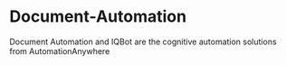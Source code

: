 # Document-Automation
Document Automation and IQBot are the cognitive automation solutions from AutomationAnywhere

